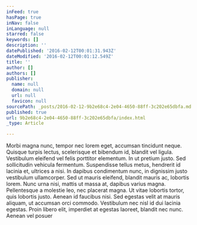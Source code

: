 ```yaml
---
inFeed: true
hasPage: true
inNav: false
inLanguage: null
starred: false
keywords: []
description: ''
datePublished: '2016-02-12T00:01:31.943Z'
dateModified: '2016-02-12T00:01:12.549Z'
title: ''
author: []
authors: []
publisher:
  name: null
  domain: null
  url: null
  favicon: null
sourcePath: _posts/2016-02-12-9b2e68c4-2e04-4650-88ff-3c202e65dbfa.md
published: true
url: 9b2e68c4-2e04-4650-88ff-3c202e65dbfa/index.html
_type: Article

---
```

Morbi magna nunc, tempor nec lorem eget, accumsan tincidunt neque. Quisque turpis lectus, scelerisque et bibendum id, blandit vel ligula. Vestibulum eleifend vel felis porttitor elementum. In ut pretium justo. Sed sollicitudin vehicula fermentum. Suspendisse tellus metus, hendrerit id lacinia et, ultrices a nisi. In dapibus condimentum nunc, in dignissim justo vestibulum ullamcorper. Sed ut mauris eleifend, blandit mauris ac, lobortis lorem. Nunc urna nisi, mattis ut massa at, dapibus varius magna. Pellentesque a molestie leo, nec placerat magna. Ut vitae lobortis tortor, quis lobortis justo. Aenean id faucibus nisi. Sed egestas velit at mauris aliquam, ut accumsan orci commodo. Vestibulum nec nisl id dui lacinia egestas. Proin libero elit, imperdiet at egestas laoreet, blandit nec nunc. Aenean vel posuer
